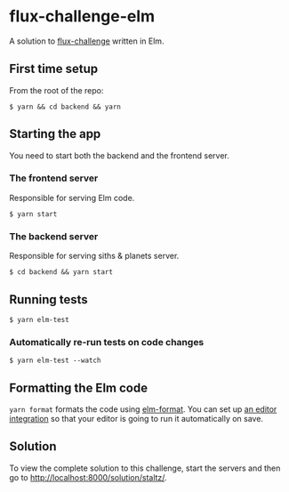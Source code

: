 # flux-challenge-elm

A solution to [flux-challenge](https://github.com/staltz/flux-challenge) written in Elm.

## First time setup

From the root of the repo:

```
$ yarn && cd backend && yarn
```

## Starting the app

You need to start both the backend and the frontend server.

### The frontend server

Responsible for serving Elm code.

```
$ yarn start
```

### The backend server

Responsible for serving siths & planets server.

```
$ cd backend && yarn start
```

## Running tests

```
$ yarn elm-test
```

### Automatically re-run tests on code changes

```
$ yarn elm-test --watch
```

## Formatting the Elm code

`yarn format` formats the code using [elm-format](https://github.com/avh4/elm-format). You can set
up [an editor integration](https://github.com/avh4/elm-format#editor-integration) so that your
editor is going to run it automatically on save.

## Solution

To view the complete solution to this challenge, start the servers and then go to
[http://localhost:8000/solution/staltz/](http://localhost:8000/solution/staltz/).
